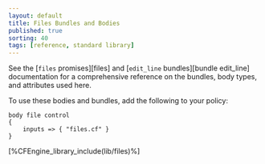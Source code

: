 ```yaml
---
layout: default
title: Files Bundles and Bodies
published: true
sorting: 40
tags: [reference, standard library]
---
```


See the [`files` promises][files] and [`edit_line` bundles][bundle edit_line]
documentation for a comprehensive reference on
the bundles, body types, and attributes used here.

To use these bodies and bundles, add the following to your policy:

```cf3
body file control
{
	inputs => { "files.cf" }
}
```


[%CFEngine_library_include(lib/files)%]
